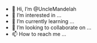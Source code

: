 - 👋 Hi, I’m @UncleMandelah
- 👀 I’m interested in ...
- 🌱 I’m currently learning ...
- 💞️ I’m looking to collaborate on ...
- 📫 How to reach me ...

<!---
UncleMandelah/UncleMandelah is a ✨ special ✨ repository because its `README.md` (this file) appears on your GitHub profile.
You can click the Preview link to take a look at your changes.
--->
